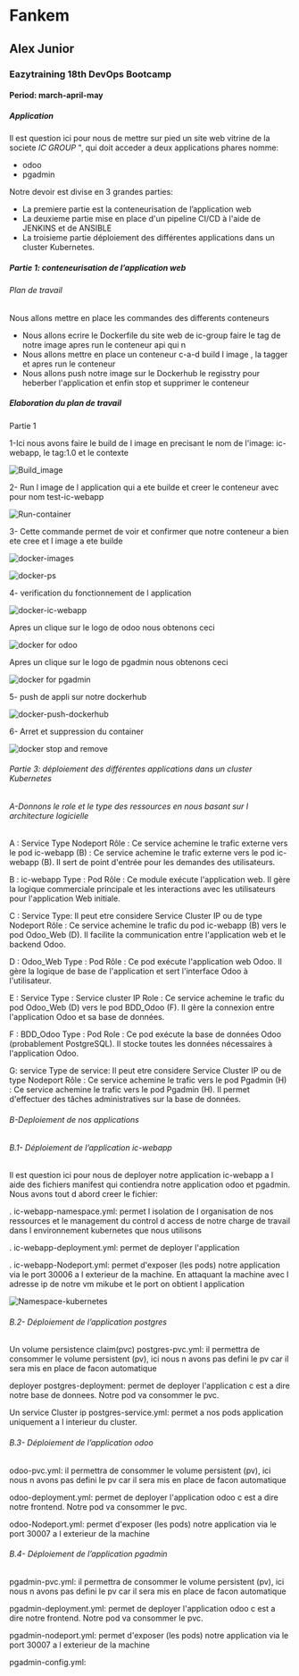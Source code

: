 # Fankem
## Alex Junior
### Eazytraining 18th DevOps Bootcamp
#### Period: march-april-may


##### Application
Il est question ici pour nous de mettre sur pied un site web vitrine de la societe *IC GROUP* ", qui doit acceder a deux applications phares nomme:
- odoo
- pgadmin

Notre devoir est divise en 3 grandes parties:
- La premiere partie est la conteneurisation de l’application web
- La deuxieme partie mise en place d'un pipeline CI/CD à l'aide de JENKINS et de ANSIBLE
- La troisieme partie déploiement des différentes applications dans un cluster Kubernetes.
  
##### Partie 1: conteneurisation de l’application web

###### Plan de travail 
Nous allons mettre en place les commandes des differents conteneurs 
- Nous allons ecrire le Dockerfile du site web de ic-group  faire le tag de notre image apres run le conteneur api qui n
- Nous allons mettre en place un conteneur c-a-d build l image , la tagger et apres run le conteneur 
- Nous allons push notre image sur le Dockerhub le regisstry pour heberber l'application et enfin stop et supprimer le conteneur
 
##### Elaboration du plan de travail

Partie 1
 
1-Ici nous avons faire le build de l image en precisant le nom de l'image: ic-webapp, le tag:1.0 et le contexte

![Build_image](https://github.com/user-attachments/assets/8a513314-40f9-410c-a82a-2b0dde02ae86) 

2- Run l image de l application qui a ete builde et creer le conteneur avec pour nom test-ic-webapp

![Run-container](https://github.com/user-attachments/assets/f1fadd4e-7db5-42d6-aa63-6c1e97ceae40) 

3-  Cette commande permet de voir et confirmer que notre conteneur a bien ete cree et l image a ete builde

![docker-images](https://github.com/user-attachments/assets/0f99cf78-eee8-47ac-8327-74723a35cb28)

![docker-ps](https://github.com/user-attachments/assets/e21f41d3-5c98-4cb5-94a9-96de90c3d8df)

4- verification du fonctionnement de l application

![docker-ic-webapp](https://github.com/user-attachments/assets/4e5009d2-504f-4a7e-a488-103e3b87ae43)

Apres un clique sur le logo de odoo nous obtenons ceci 

![docker for  odoo](https://github.com/user-attachments/assets/3366d67c-324c-49d9-95ba-10a040fa3c67)

Apres un clique sur le logo de pgadmin nous obtenons ceci 

![docker for pgadmin ](https://github.com/user-attachments/assets/9807b1c2-02cc-4557-b2ca-1b536633e68c)

5- push de  appli sur notre dockerhub 

![docker-push-dockerhub ](https://github.com/user-attachments/assets/3f7fa06b-fd78-4296-8b05-010a81440ec1)

6- Arret et suppression du container

![docker stop and remove](https://github.com/user-attachments/assets/7c3ae499-8826-428a-ae7b-d51865eed55b)








###### Partie 3: déploiement des différentes applications dans un cluster Kubernetes

###### A-Donnons le role et le type des ressources en nous basant sur l architecture logicielle 

A : Service
Type Nodeport 
Rôle : Ce service achemine le trafic externe vers le pod ic-webapp (B) : Ce service achemine le trafic externe vers le pod ic-webapp (B). Il sert de point d'entrée pour les demandes des utilisateurs.

B : ic-webapp
Type : Pod
Rôle : Ce module exécute l'application web. Il gère la logique commerciale principale et les interactions avec les utilisateurs pour l'application Web initiale.

C : Service
Type: Il peut etre considere  Service Cluster IP ou de type Nodeport
Rôle : Ce service achemine le trafic du pod ic-webapp (B) vers le pod Odoo_Web (D). Il facilite la communication entre l'application web et le backend Odoo.

D : Odoo_Web
Type : Pod
Rôle : Ce pod exécute l'application web Odoo. Il gère la logique de base de l'application et sert l'interface Odoo à l'utilisateur.

E : Service
Type : Service cluster IP
Role : Ce service achemine le trafic du pod Odoo_Web (D) vers le pod BDD_Odoo (F). Il gère la connexion entre l'application Odoo et sa base de données.

F : BDD_Odoo
Type : Pod
Role : Ce pod exécute la base de données Odoo (probablement PostgreSQL). Il stocke toutes les données nécessaires à l'application Odoo.

G: service 
Type de service: Il peut etre considere  Service Cluster IP ou de type Nodeport
Rôle : Ce service achemine le trafic vers le pod Pgadmin (H) : Ce service achemine le trafic vers le pod Pgadmin (H). Il permet d'effectuer des tâches administratives sur la base de données.

###### B-Deploiement de nos applications

###### B.1- Déploiement de l’application ic-webapp

Il est question ici pour nous de deployer notre application ic-webapp a l aide des fichiers manifest qui contiendra notre application odoo et pgadmin. Nous avons tout d abord creer le fichier:

. ic-webapp-namespace.yml: permet l isolation de l organisation de nos ressources et le management du control d access de notre charge de travail dans l environnement kubernetes que nous utilisons

. ic-webapp-deployment.yml: permet de deployer l'application

. ic-webapp-Nodeport.yml: permet d'exposer (les pods) notre application via le port 30006 a l exterieur de la machine. En attaquant la machine avec l adresse ip de notre vm mikube et le port on obtient l application

![Namespace-kubernetes](https://github.com/user-attachments/assets/5500fb02-f2d4-42d9-a884-05b35b21cc20)


###### B.2- Déploiement de l’application postgres

Un volume persistence claim(pvc) postgres-pvc.yml: il permettra de consommer le volume persistent (pv), ici nous n avons pas defini le pv car il sera mis en place de facon automatique

deployer postgres-deployment: permet de deployer l'application c est a dire notre base de donnees. Notre pod va consommer le pvc.

Un service Cluster ip postgres-service.yml: permet a nos pods application uniquement a l interieur du cluster.

###### B.3- Déploiement de l’application odoo

odoo-pvc.yml:  il permettra de consommer le volume persistent (pv), ici nous n avons pas defini le pv car il sera mis en place de facon automatique

odoo-deployment.yml: permet de deployer l'application odoo c est a dire notre frontend. Notre pod va consommer le pvc.

odoo-Nodeport.yml: permet d'exposer (les pods) notre application via le port 30007 a l exterieur de la machine


###### B.4- Déploiement de l’application pgadmin

pgadmin-pvc.yml: il permettra de consommer le volume persistent (pv), ici nous n avons pas defini le pv car il sera mis en place de facon automatique

pgadmin-deployment.yml: permet de deployer l'application odoo c est a dire notre frontend. Notre pod va consommer le pvc.

pgadmin-nodeport.yml: permet d'exposer (les pods) notre application via le port 30007 a l exterieur de la machine

pgadmin-config.yml: 

